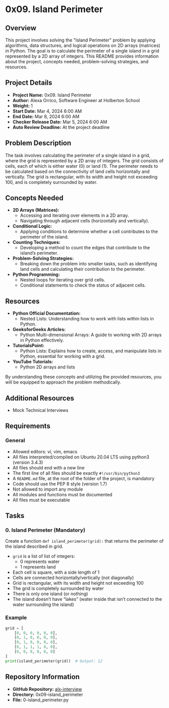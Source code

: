 # 0x09. Island Perimeter

## Overview
This project involves solving the "Island Perimeter" problem by applying algorithms, data structures, and logical operations on 2D arrays (matrices) in Python. The goal is to calculate the perimeter of a single island in a grid represented by a 2D array of integers. This README provides information about the project, concepts needed, problem-solving strategies, and resources.

## Project Details

- **Project Name:** 0x09. Island Perimeter
- **Author:** Alexa Orrico, Software Engineer at Holberton School
- **Weight:** 1
- **Start Date:** Mar 4, 2024 6:00 AM
- **End Date:** Mar 8, 2024 6:00 AM
- **Checker Release Date:** Mar 5, 2024 6:00 AM
- **Auto Review Deadline:** At the project deadline

## Problem Description
The task involves calculating the perimeter of a single island in a grid, where the grid is represented by a 2D array of integers. The grid consists of cells, each of which is either water (0) or land (1). The perimeter needs to be calculated based on the connectivity of land cells horizontally and vertically. The grid is rectangular, with its width and height not exceeding 100, and is completely surrounded by water.

## Concepts Needed
- **2D Arrays (Matrices):**
  - Accessing and iterating over elements in a 2D array.
  - Navigating through adjacent cells (horizontally and vertically).
- **Conditional Logic:**
  - Applying conditions to determine whether a cell contributes to the perimeter of the island.
- **Counting Techniques:**
  - Developing a method to count the edges that contribute to the island’s perimeter.
- **Problem-Solving Strategies:**
  - Breaking down the problem into smaller tasks, such as identifying land cells and calculating their contribution to the perimeter.
- **Python Programming:**
  - Nested loops for iterating over grid cells.
  - Conditional statements to check the status of adjacent cells.

## Resources
- **Python Official Documentation:**
  - Nested Lists: Understanding how to work with lists within lists in Python.
- **GeeksforGeeks Articles:**
  - Python Multi-dimensional Arrays: A guide to working with 2D arrays in Python effectively.
- **TutorialsPoint:**
  - Python Lists: Explains how to create, access, and manipulate lists in Python, essential for working with a grid.
- **YouTube Tutorials:**
  - Python 2D arrays and lists

By understanding these concepts and utilizing the provided resources, you will be equipped to approach the problem methodically.

## Additional Resources
- Mock Technical Interviews

## Requirements
### General
- Allowed editors: vi, vim, emacs
- All files interpreted/compiled on Ubuntu 20.04 LTS using python3 (version 3.4.3)
- All files should end with a new line
- The first line of all files should be exactly `#!/usr/bin/python3`
- A `README.md` file, at the root of the folder of the project, is mandatory
- Code should use the PEP 8 style (version 1.7)
- Not allowed to import any module
- All modules and functions must be documented
- All files must be executable

## Tasks
### 0. Island Perimeter (Mandatory)
Create a function `def island_perimeter(grid):` that returns the perimeter of the island described in grid.

- `grid` is a list of list of integers:
  - 0 represents water
  - 1 represents land
- Each cell is square, with a side length of 1
- Cells are connected horizontally/vertically (not diagonally)
- Grid is rectangular, with its width and height not exceeding 100
- The grid is completely surrounded by water
- There is only one island (or nothing)
- The island doesn’t have “lakes” (water inside that isn’t connected to the water surrounding the island)

### Example
```python
grid = [
    [0, 0, 0, 0, 0, 0],
    [0, 1, 0, 0, 0, 0],
    [0, 1, 0, 0, 0, 0],
    [0, 1, 1, 1, 0, 0],
    [0, 0, 0, 0, 0, 0]
]
print(island_perimeter(grid))  # Output: 12
```

## Repository Information
- **GitHub Repository:** [alx-interview](https://github.com/your-username/alx-interview)
- **Directory:** 0x09-island_perimeter
- **File:** 0-island_perimeter.py